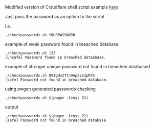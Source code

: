 Modified version of Cloudflare shell script example [here](https://blog.cloudflare.com/validating-leaked-passwords-with-k-anonymity/)


Just pass the password as an option to the script

i.e.
 
    ./checkpasswords.sh YOURPASSWORD

example of weak password found in breached database

    ./checkpasswords.sh 123                           
    [unsafe] Password found in breached dataabase.

example of stronger unique password not found in breached databased

    ./checkpasswords.sh OVIgdv2Ttn9ep5zs1pM76
    [safe] Password not found in breached database.

using pwgen generated passwords checking
 
    ./checkpasswords.sh $(pwgen -1cnys 21)

output

    ./checkpasswords.sh $(pwgen -1cnys 21)
    [safe] Password not found in breached database.